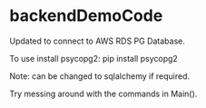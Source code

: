 # backendDemoCode
Updated to connect to AWS RDS PG Database.

To use install psycopg2:
  pip install psycopg2

Note: can be changed to sqlalchemy if required.

Try messing around with the commands in Main().
